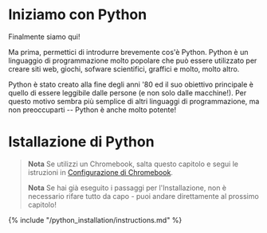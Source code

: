# Iniziamo con Python

Finalmente siamo qui!

Ma prima, permettici di introdurre brevemente cos'è Python. Python è un linguaggio di programmazione molto popolare che può essere utilizzato per creare siti web, giochi, sofware scientifici, graffici e molto, molto altro.

Python è stato creato alla fine degli anni '80 ed il suo obiettivo principale è quello di essere leggibile dalle persone (e non solo dalle macchine!). Per questo motivo sembra più semplice di altri linguaggi di programmazione, ma non preoccuparti -- Python è anche molto potente!

# Istallazione di Python

> **Nota** Se utilizzi un Chromebook, salta questo capitolo e segui le istruzioni in [Configurazione di Chromebook](../chromebook_setup/README.md).
> 
> **Nota** Se hai già eseguito i passaggi per l'Installazione, non è necessario rifare tutto da capo - puoi andare direttamente al prossimo capitolo!

{% include "/python_installation/instructions.md" %}